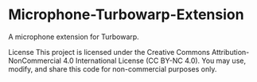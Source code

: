 # Microphone-Turbowarp-Extension
A microphone extension for Turbowarp.

License
This project is licensed under the Creative Commons Attribution-NonCommercial 4.0 International License (CC BY-NC 4.0).
You may use, modify, and share this code for non-commercial purposes only.
